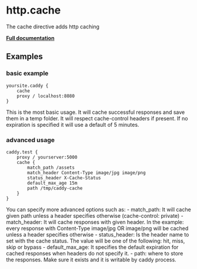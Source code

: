 # http.cache

The cache directive adds http caching

**[Full documentation](https://github.com/nicolasazrak/caddy-cache/blob/master/README.md)**

## Examples

### basic example

``` caddyfile
yoursite.caddy {
    cache
    proxy / localhost:8080
}
```

This is the most basic usage. It will cache successful responses and save them in a temp folder. It will respect
cache-control headers if present. If no expiration is specified it will use a default of 5 minutes.

### advanced usage

``` caddyfile
caddy.test {
    proxy / yourserver:5000
    cache {
        match_path /assets
        match_header Content-Type image/jpg image/png
        status_header X-Cache-Status
        default_max_age 15m
        path /tmp/caddy-cache
    }
}
```

You can specify more advanced options such as: - match_path: It will cache given path unless a header specifies
otherwise (cache-control: private) - match_header: It will cache responses with given header. In the example: every
response with Content-Type image/jpg OR image/png will be cached unless a header specifies otherwise - status_header: Is
the header name to set with the cache status. The value will be one of the following: hit, miss, skip or bypass -
default_max_age: It specifies the default expiration for cached responses when headers do not specify it. - path: where
to store the responses. Make sure it exists and it is writable by caddy process.
